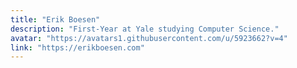```yaml
---
title: "Erik Boesen"
description: "First-Year at Yale studying Computer Science."
avatar: "https://avatars1.githubusercontent.com/u/5923662?v=4"
link: "https://erikboesen.com"
---
```

